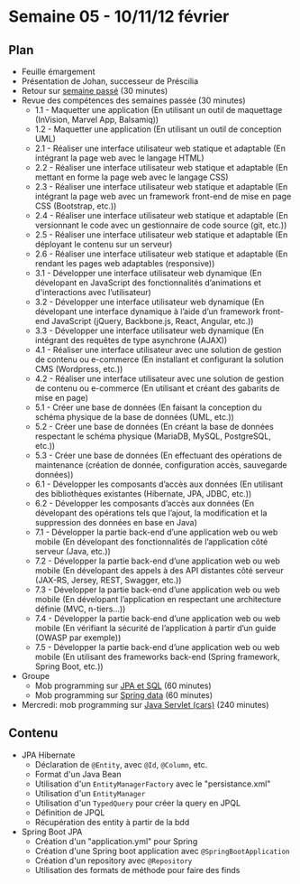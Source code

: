 # Semaine 05 - 10/11/12 février

## Plan

- Feuille émargement
- Présentation de Johan, successeur de Préscilia
- Retour sur [semaine passé](../semaine04/README.md) (30 minutes)
- Revue des compétences des semaines passée (30 minutes)
    - 1.1 - Maquetter une application (En utilisant un outil de maquettage (InVision, Marvel App, Balsamiq))
    - 1.2 - Maquetter une application (En utilisant un outil de conception UML)
    - 2.1 - Réaliser une interface utilisateur web statique et adaptable (En intégrant la page web avec le langage HTML)
    - 2.2 - Réaliser une interface utilisateur web statique et adaptable (En mettant en forme la page web avec le langage CSS)
    - 2.3 - Réaliser une interface utilisateur web statique et adaptable (En intégrant la page web avec un framework front-end de mise en page CSS (Bootstrap, etc.))
    - 2.4 - Réaliser une interface utilisateur web statique et adaptable (En versionnant le code avec un gestionnaire de code source (git, etc.))
    - 2.5 - Réaliser une interface utilisateur web statique et adaptable (En déployant le contenu sur un serveur)
    - 2.6 - Réaliser une interface utilisateur web statique et adaptable (En rendant les pages web adaptables (responsive))
    - 3.1 - Développer une interface utilisateur web dynamique (En dévelopant en JavaScript des fonctionnalités d’animations et d'interactions avec l’utilisateur)
    - 3.2 - Développer une interface utilisateur web dynamique (En dévelopant une interface dynamique à l’aide d’un framework front-end JavaScript (jQuery, Backbone.js, React, Angular, etc.))
    - 3.3 - Développer une interface utilisateur web dynamique (En intégrant des requêtes de type asynchrone (AJAX))
    - 4.1 - Réaliser une interface utilisateur avec une solution de gestion de contenu ou e-commerce (En installant et configurant la solution CMS (Wordpress, etc.))
    - 4.2 - Réaliser une interface utilisateur avec une solution de gestion de contenu ou e-commerce (En utilisant et créant des gabarits de mise en page)
    - 5.1 - Créer une base de données (En faisant la conception du schéma physique de la base de données (UML, etc.))
    - 5.2 - Créer une base de données (En créant la base de données respectant le schéma physique (MariaDB, MySQL, PostgreSQL, etc.))
    - 5.3 - Créer une base de données (En effectuant des opérations de maintenance (création de donnée, configuration accès, sauvegarde données))
    - 6.1 - Développer les composants d’accès aux données (En utilisant des bibliothèques existantes (Hibernate, JPA, JDBC, etc.))
    - 6.2 - Développer les composants d’accès aux données (En dévelopant des opérations tels que l’ajout, la modification et la suppression des données en base en Java)
    - 7.1 - Développer la partie back-end d’une application web ou web mobile (En dévelopant des fonctionnalités de l’application côté serveur (Java, etc.))
    - 7.2 - Développer la partie back-end d’une application web ou web mobile (En dévelopant des appels à des API distantes côté serveur (JAX-RS, Jersey, REST, Swagger, etc.))
    - 7.3 - Développer la partie back-end d’une application web ou web mobile (En dévelopant l’application en respectant une architecture définie (MVC, n-tiers…))
    - 7.4 - Développer la partie back-end d’une application web ou web mobile (En vérifiant la sécurité de l’application à partir d’un guide (OWASP par exemple))
    - 7.5 - Développer la partie back-end d’une application web ou web mobile (En utilisant des frameworks back-end (Spring framework, Spring Boot, etc.))
- Groupe
    - Mob programming sur [JPA et SQL](../../exercices/dubreuia-sql-jpa) (60 minutes)
    - Mob programming sur [Spring data](../../exercices/dubreuia-spring-data) (60 minutes)
- Mercredi: mob programming sur [Java Servlet (cars)](../../exercices/dubreuia-cars) (240 minutes)

## Contenu

- JPA Hibernate
    - Déclaration de `@Entity`, avec `@Id`, `@Column`, etc.
    - Format d'un Java Bean
    - Utilisation d'un `EntityManagerFactory` avec le "persistance.xml"
    - Utilisation d'un `EntityManager`
    - Utilisation d'un `TypedQuery` pour créer la query en JPQL
    - Définition de JPQL
    - Récupération des entity à partir de la bdd
- Spring Boot JPA
    - Création d'un "application.yml" pour Spring
    - Création d'une Spring boot application avec `@SpringBootApplication`
    - Création d'un repository avec `@Repository`
    - Utilisation des formats de méthode pour faire des finds
